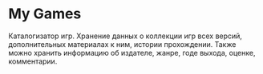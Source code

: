 # My Games
Каталогизатор игр. Хранение данных о коллекции игр всех версий, дополнительных материалах к ним, истории прохождении. Также можно хранить информацию об издателе, жанре, годе выхода, оценке, комментарии.
